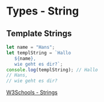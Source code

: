 # Types - String

## Template Strings

```typescript
let name = "Hans";
let templString = `Hallo
   ${name},
   wie geht es dir?`;
console.log(templString); // Hallo
// Hans,
// wie geht es dir?
```

[W3Schools - Strings](https://www.w3schools.com/js/js_strings.asp)
